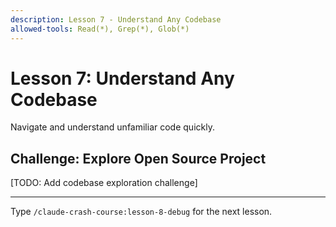 ```yaml
---
description: Lesson 7 - Understand Any Codebase
allowed-tools: Read(*), Grep(*), Glob(*)
---
```


# Lesson 7: Understand Any Codebase

Navigate and understand unfamiliar code quickly.

## Challenge: Explore Open Source Project

[TODO: Add codebase exploration challenge]

---

Type `/claude-crash-course:lesson-8-debug` for the next lesson.
